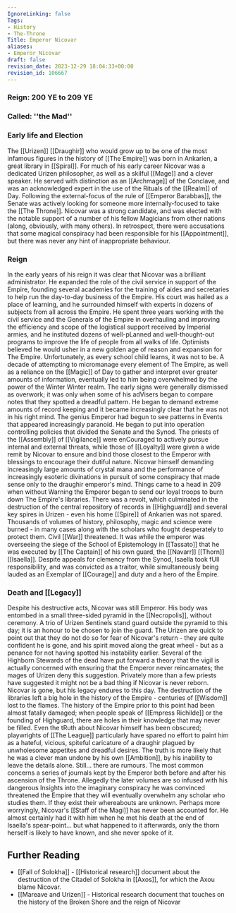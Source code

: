 ```yaml
---
IgnoreLinking: false
Tags:
- History
- The-Throne
Title: Emperor Nicovar
aliases:
- Emperor_Nicovar
draft: false
revision_date: 2023-12-29 18:04:33+00:00
revision_id: 106667
---
```


### Reign: 200 YE to 209 YE
### Called: ''the Mad''
### Early life and Election
The [[Urizen]] [[Draughir]]  who would grow up to be one of the most infamous figures in the history of [[The Empire]] was born in Ankarien, a great library in [[Spiral]]. For much of his early career Nicovar was a dedicated Urizen philosopher, as well as a skilful [[Mage]] and a clever speaker. He served with distinction as an [[Archmage]] of the Conclave, and was an acknowledged expert in the use of the Rituals of the [[Realm]] of Day.
Following the external-focus of the rule of [[Emperor Barabbas]], the Senate was actively looking for someone more internally-focused to take the [[The Throne]]. Nicovar was a strong candidate, and was elected with the notable support of a number of his fellow Magicians from other nations (along, obviously, with many others). In retrospect, there were accusations that some magical conspiracy had been responsible for his [[Appointment]], but there was never any hint of inappropriate behaviour.
### Reign
In the early years of his reign it was clear that Nicovar was a brilliant administrator. He expanded the role of the civil service in support of the Empire, founding several academies for the training of aides and secretaries to help run the day-to-day business of the Empire. His court was hailed as a place of learning, and he surrounded himself with experts in dozens of subjects from all across the Empire. He spent three years working with the civil service and the Generals of the Empire in overhauling and improving the efficiency and scope of the logistical support received by Imperial armies, and he instituted dozens of well-pLanned and well-thought-out programs to improve the life of people from all walks of life.
Optimists believed he would usher in a new golden age of reason and expansion for The Empire.
Unfortunately, as every school child learns, it was not to be. A decade of attempting to micromanage every element of The Empire, as well as a reliance on the [[Magic]] of Day to gather and interpret ever greater amounts of information, eventually led to him being overwhelmed by the power of the Winter Winter realm.
The early signs were generally dismissed as overwork; it was only when some of his adVisers began to compare notes that they spotted a dreadful pattern. He began to demand extreme amounts of record keeping and it became increasingly clear that he was not in his right mind. 
The genius Emperor had begun to see patterns in Events that appeared increasingly paranoid. He began to put into operation controlling policies that divided the Senate and the Synod. The priests of the [[Assembly]] of [[Vigilance]] were enCouraged to actively pursue internal and external threats, while those of [[Loyalty]] were given a wide remit by Nicovar to ensure and bind those closest to the Emperor with blessings to encourage their dutiful nature.
Nicovar himself demanding increasingly large amounts of crystal mana and the performance of increasingly esoteric divinations in pursuit of some conspiracy that made sense only to the draughir emperor's mind.
Things came to a head in 209 when without Warning the Emperor began to send our loyal troops to burn down The Empire's libraries. There was a revolt, which culminated in the destruction of the central repository of records in [[Highguard]] and several key spires in Urizen - even his home [[Spire]] of Ankarien was not spared. Thousands of volumes of history, philosophy, magic and science were burned - in many cases along with the scholars who fought desperately to protect them. Civil [[War]] threatened. 
It was while the emperor was overseeing the siege of the School of Epistemology in [[Tassato]] that he was executed by [[The Captain]] of his own guard, the [[Navarr]] [[Thorn]] [[Isaella]]. Despite appeals for clemency from the Synod, Isaella took fUll responsibility, and was convicted as a traitor, while simultaneously being lauded as an Exemplar of [[Courage]] and duty and a hero of the Empire.
### Death and [[Legacy]]
Despite his destructive acts, Nicovar was still Emperor. His body was entombed in a small three-sided pyramid in the [[Necropolis]], without ceremony. A trio of Urizen Sentinels stand guard outside the pyramid to this day; it is an honour to be chosen to join the guard. The Urizen are quick to point out that they do not do so for fear of Nicovar's return - they are quite confident he is gone, and his spirit moved along the great wheel - but as a penance for not having spotted his instability earlier. Several of the Highborn Stewards of the dead have put forward a theory that the vigil is actually concerned with ensuring that the Emperor never reincarnates; the mages of Urizen deny this suggestion. Privately more than a few priests have suggested it might not be a bad thing if Nicovar is never reborn.
Nicovar is gone, but his legacy endures to this day. The destruction of the libraries left a big hole in the history of the Empire - centuries of [[Wisdom]] lost to the flames. The history of the Empire prior to this point had been almost fatally damaged; when people speak of [[Empress Richilde]] or the founding of Highguard, there are holes in their knowledge that may never be filled. Even the tRuth about Nicovar himself has been obscured; playwrights of [[The League]] particularly have spared no effort to paint him as a hateful, vicious, spiteful caricature of a draughir plagued by unwholesome appetites and dreadful desires. The truth is more likely that he was a clever man undone by his own [[Ambition]], by his inability to leave the details alone. 
Still... there are rumours. The most common concerns a series of journals kept by the Emperor both before and after his ascension of the Throne. Allegedly the later volumes are so infused with his dangerous Insights into the imaginary conspiracy he was convinced threatened the Empire that they will eventually overwhelm any scholar who studies them. If they exist their whereabouts are unknown.
Perhaps more worryingly, Nicovar's [[Staff of the Magi]] has never been accounted for. He almost certainly had it with him when he met his death at the end of Isaella's spear-point... but what happened to it afterwards, only the thorn herself is likely to have known, and she never spoke of it.
## Further Reading
* [[Fall of Solokha]] - [[Historical research]] document about the destruction of the Citadel of Solokha in [[Axos]], for which the Axou blame Nicovar.
* [[Mareave and Urizen]] - Historical research document that touches on the history of the Broken Shore and the reign of Nicovar